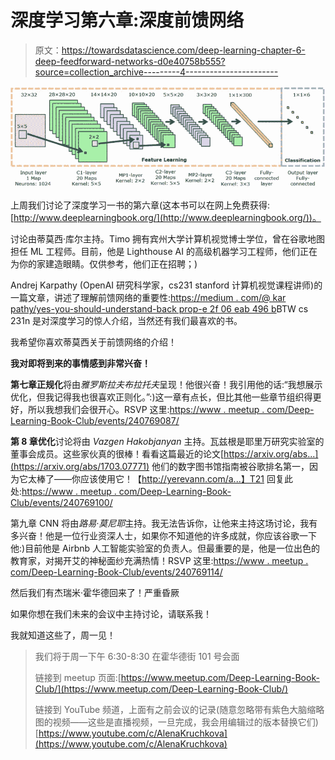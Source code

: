 # 深度学习第六章:深度前馈网络

> 原文：<https://towardsdatascience.com/deep-learning-chapter-6-deep-feedforward-networks-d0e40758b555?source=collection_archive---------4----------------------->

![](img/9198ae4f1bddfde7cac7146e48f826f9.png)

上周我们讨论了深度学习一书的第六章(这本书可以在网上免费获得:[http://www.deeplearningbook.org/](http://www.deeplearningbook.org/))。

讨论由蒂莫西·库尔主持。Timo 拥有宾州大学计算机视觉博士学位，曾在谷歌地图担任 ML 工程师。目前，他是 Lighthouse AI 的高级机器学习工程师，他们正在为你的家建造眼睛。仅供参考，他们正在招聘；)

Andrej Karpathy (OpenAI 研究科学家，cs231 stanford 计算机视觉课程讲师)的一篇文章，讲述了理解前馈网络的重要性:[https://medium . com/@ kar pathy/yes-you-should-understand-back prop-e 2f 06 eab 496 b](https://medium.com/@karpathy/yes-you-should-understand-backprop-e2f06eab496b)BTW cs 231n 是对深度学习的惊人介绍，当然还有我们最喜欢的书。

我希望你喜欢蒂莫西关于前馈网络的介绍！

**我对即将到来的事情感到非常兴奋！**

**第七章正规化**将由*雅罗斯拉夫布拉托夫*呈现！他很兴奋！我引用他的话:“我想展示优化，但我记得我也很喜欢正则化。”:)这一章有点长，但比其他一些章节组织得更好，所以我想我们会很开心。RSVP 这里:[https://www . meetup . com/Deep-Learning-Book-Club/events/240769087/](https://www.meetup.com/Deep-Learning-Book-Club/events/240769087/)

**第 8 章优化**讨论将由 *Vazgen Hakobjanyan* 主持。瓦兹根是耶里万研究实验室的董事会成员。这些家伙真的很棒！看看这篇最近的论文[https://arxiv.org/abs...](https://arxiv.org/abs/1703.07771)
他们的数字图书馆指南被谷歌排名第一，因为它太棒了——你应该使用它！【http://yerevann.com/a...】T21 回复此处:[https://www . meetup . com/Deep-Learning-Book-Club/events/240769100/](https://www.meetup.com/Deep-Learning-Book-Club/events/240769100/)

第九章 CNN 将由*路易·莫尼耶*主持。我无法告诉你，让他来主持这场讨论，我有多兴奋！他是一位行业资深人士，如果你不知道他的许多成就，你应该谷歌一下他:)目前他是 Airbnb 人工智能实验室的负责人。但最重要的是，他是一位出色的教育家，对揭开艾的神秘面纱充满热情！RSVP 这里:[https://www . meetup . com/Deep-Learning-Book-Club/events/240769114/](https://www.meetup.com/Deep-Learning-Book-Club/events/240769114/)

然后我们有杰瑞米·霍华德回来了！严重昏厥

如果你想在我们未来的会议中主持讨论，请联系我！

我就知道这些了，周一见！

> 我们将于周一下午 6:30-8:30 在霍华德街 101 号会面
> 
> 链接到 meetup 页面:[https://www.meetup.com/Deep-Learning-Book-Club/](https://www.meetup.com/Deep-Learning-Book-Club/)
> 
> 链接到 YouTube 频道，上面有之前会议的记录(随意忽略带有紫色大脑缩略图的视频——这些是直播视频，一旦完成，我会用编辑过的版本替换它们)[https://www.youtube.com/c/AlenaKruchkova](https://www.youtube.com/c/AlenaKruchkova)